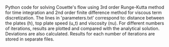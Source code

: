 Python code for solving Couette's flow using 3rd order Runge-Kutta method for time integration and 2nd order finite difference method for viscous term discretization. The lines in 'parameters.txt' correspond to: distance between the plates (h), top plate speed (u_t) and viscosity (nu). For different numbers of iterations, results are plotted and compared with the analytical solution. Deviations are also calculated. Results for each number of iterations are stored in separate files. 
